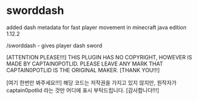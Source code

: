 # sworddash
added dash metadata for fast player movement in minecraft java edition 1.12.2

/sworddash - gives player dash sword

[ATTENTION PLEASE!!!]
THIS PLUGIN HAS NO COPYRIGHT, HOWEVER IS MADE BY CAPTAIN0POTLID.
PLEASE LEAVE ANY MARK THAT CAPTAIN0POTLID IS THE ORIGINAL MAKER.
[THANK YOU!!!]

[여기 한번만 봐주세요!!!]
해당 코드는 저작권을 가지고 있지 않지만,
원작자가 captain0potlid 라는 것만 어디에 표시 부탁드립니다.
[감사합니다!!!]
